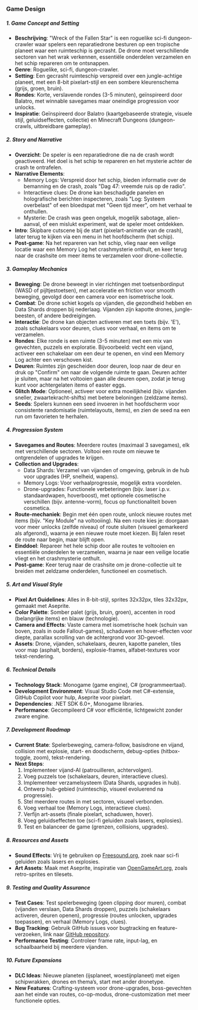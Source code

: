 ### Game Design

##### 1. Game Concept and Setting  
- **Beschrijving**: "Wreck of the Fallen Star" is een roguelike sci-fi dungeon-crawler waar spelers een reparatiedrone besturen op een tropische planeet waar een ruimteschip is gecrasht. De drone moet verschillende sectoren van het wrak verkennen, essentiële onderdelen verzamelen en het schip repareren om te ontsnappen.  
- **Genre**: Roguelike, sci-fi, dungeon-crawler.  
- **Setting**: Een gecrasht ruimteschip verspreid over een jungle-achtige planeet, met een 8-bit pixelart-stijl en een sombere kleurenschema (grijs, groen, bruin).  
- **Rondes**: Korte, verslavende rondes (3-5 minuten), geïnspireerd door Balatro, met winnable savegames maar oneindige progression voor unlocks.  
- **Inspiratie**: Geïnspireerd door Balatro (kaartgebaseerde strategie, visuele stijl, geluidseffecten, collectie) en Minecraft Dungeons (dungeon-crawls, uitbreidbare gameplay).  

##### 2. Story and Narrative  
- **Overzicht**: De speler is een reparatiedrone die na de crash wordt geactiveerd. Het doel is het schip te repareren en het mysterie achter de crash te ontrafelen.  
- **Narrative Elements**:  
  - Memory Logs: Verspreid door het schip, bieden informatie over de bemanning en de crash, zoals "Dag 47: vreemde ruis op de radio".  
  - Interactieve clues: De drone kan beschadigde panelen en holografische berichten inspecteren, zoals "Log: Systeem overbelast" of een bloedspat met "Geen tijd meer", om het verhaal te onthullen.  
  - Mysterie: De crash was geen ongeluk, mogelijk sabotage, alien-aanval, of een mislukt experiment, wat de speler moet ontdekken.  
- **Intro**: Skipbare cutscene bij de start (pixelart-animatie van de crash), later terug te kijken via een menu in het hoofdscherm (het schip).  
- **Post-game**: Na het repareren van het schip, vlieg naar een veilige locatie waar een Memory Log het crashmysterie onthult, en keer terug naar de crashsite om meer items te verzamelen voor drone-collectie.  

##### 3. Gameplay Mechanics  
- **Beweging**: De drone beweegt in vier richtingen met toetsenbordinput (WASD of pijltjestoetsen), met acceleratie en friction voor smooth beweging, gevolgd door een camera voor een isometrische look.  
- **Combat**: De drone schiet kogels op vijanden, die gezondheid hebben en Data Shards droppen bij nederlaag. Vijanden zijn kapotte drones, jungle-beesten, of andere bedreigingen.  
- **Interactie**: De drone kan objecten activeren met een toets (bijv. 'E'), zoals schakelaars voor deuren, clues voor verhaal, en items om te verzamelen.  
- **Rondes**: Elke ronde is een ruimte (3-5 minuten) met een mix van gevechten, puzzels en exploratie. Bijvoorbeeld: vecht een vijand, activeer een schakelaar om een deur te openen, en vind een Memory Log achter een verschoven kist.  
- **Deuren**: Ruimtes zijn gescheiden door deuren, loop naar de deur en druk op "Confirm" om naar de volgende ruimte te gaan. Deuren achter je sluiten, maar na het voltooien gaan alle deuren open, zodat je terug kunt voor achtergelaten items of easter eggs.  
- **Glitch Mode**: Optioneel, activeer voor extra moeilijkheid (bijv. vijanden sneller, zwaartekracht-shifts) met betere beloningen (zeldzame items).  
- **Seeds**: Spelers kunnen een seed invoeren in het hoofdscherm voor consistente randomisatie (ruimtelayouts, items), en zien de seed na een run om favorieten te herhalen.  

##### 4. Progression System  
- **Savegames and Routes**: Meerdere routes (maximaal 3 savegames), elk met verschillende sectoren. Voltooi een route om nieuwe te ontgrendelen of upgrades te krijgen.  
- **Collection and Upgrades**:  
  - Data Shards: Verzamel van vijanden of omgeving, gebruik in de hub voor upgrades (HP, snelheid, wapens).  
  - Memory Logs: Voor verhaalprogressie, mogelijk extra voordelen.  
  - Drone-upgrades: Functionele verbeteringen (bijv. laser i.p.v. standaardwapen, hoverboost), met optionele cosmetische verschillen (bijv. antenne-vorm), focus op functionaliteit boven cosmetica.  
- **Route-mechaniek**: Begin met één open route, unlock nieuwe routes met items (bijv. "Key Module" na voltooiing). Na een route kies je: doorgaan voor meer unlocks (zelfde niveau) of route sluiten (visueel gemarkeerd als afgerond), waarna je een nieuwe route moet kiezen. Bij falen reset de route naar begin, maar blijft open.  
- **Einddoel**: Repareer het hele schip door alle routes te voltooien en essentiële onderdelen te verzamelen, waarna je naar een veilige locatie vliegt en het crashmysterie onthult.  
- **Post-game**: Keer terug naar de crashsite om je drone-collectie uit te breiden met zeldzame onderdelen, functioneel en cosmetisch.  

##### 5. Art and Visual Style  
- **Pixel Art Guidelines**: Alles in 8-bit-stijl, sprites 32x32px, tiles 32x32px, gemaakt met Aseprite.  
- **Color Palette**: Somber palet (grijs, bruin, groen), accenten in rood (belangrijke items) en blauw (technologie).  
- **Camera and Effects**: Vaste camera met isometrische hoek (schuin van boven, zoals in oude Fallout-games), schaduwen en hover-effecten voor diepte, parallax scrolling van de achtergrond voor 3D-gevoel.  
- **Assets**: Drone, vijanden, schakelaars, deuren, kapotte panelen, tiles voor map (asphalt, borders), explosie-frames, alfabet-textures voor tekst-rendering.  

##### 6. Technical Details  
- **Technology Stack**: Monogame (game engine), C# (programmeertaal).  
- **Development Environment**: Visual Studio Code met C#-extensie, GitHub Copilot voor hulp, Aseprite voor pixelart.  
- **Dependencies**: .NET SDK 6.0+, Monogame libraries.  
- **Performance**: Gecompileerd C# voor efficiëntie, lichtgewicht zonder zware engine.  

##### 7. Development Roadmap  
- **Current State**: Spelerbeweging, camera-follow, basisdrone en vijand, collision met explosie, start- en doodscherm, debug-opties (hitbox-toggle, zoom), tekst-rendering.  
- **Next Steps**:  
  1. Implementeer vijand-AI (patrouilleren, achtervolgen).  
  2. Voeg puzzels toe (schakelaars, deuren, interactieve clues).  
  3. Implementeer verzamelsysteem (Data Shards, upgrades in hub).  
  4. Ontwerp hub-gebied (ruimteschip, visueel evoluerend na progressie).  
  5. Stel meerdere routes in met sectoren, visueel verbonden.  
  6. Voeg verhaal toe (Memory Logs, interactieve clues).  
  7. Verfijn art-assets (finale pixelart, schaduwen, hover).  
  8. Voeg geluidseffecten toe (sci-fi geluiden zoals lasers, explosies).  
  9. Test en balanceer de game (grenzen, collisions, upgrades).  

##### 8. Resources and Assets  
- **Sound Effects**: Vrij te gebruiken op [Freesound.org](https://freesound.org), zoek naar sci-fi geluiden zoals lasers en explosies.  
- **Art Assets**: Maak met Aseprite, inspiratie van [OpenGameArt.org](https://opengameart.org), zoals retro-sprites en tilesets.  

##### 9. Testing and Quality Assurance  
- **Test Cases**: Test spelerbeweging (geen clipping door muren), combat (vijanden verslaan, Data Shards droppen), puzzels (schakelaars activeren, deuren openen), progressie (routes unlocken, upgrades toepassen), en verhaal (Memory Logs, clues).  
- **Bug Tracking**: Gebruik GitHub issues voor bugtracking en feature-verzoeken, link naar [GitHub repository](https://github.com/RaphaelA4U/WreckOfTheFallenStar).  
- **Performance Testing**: Controleer frame rate, input-lag, en schaalbaarheid bij meerdere vijanden.  

##### 10. Future Expansions  
- **DLC Ideas**: Nieuwe planeten (ijsplaneet, woestijnplaneet) met eigen schipwrakken, drones en thema’s, start met ander dronetype.  
- **New Features**: Crafting-systeem voor drone-upgrades, boss-gevechten aan het einde van routes, co-op-modus, drone-customization met meer functionele opties.
